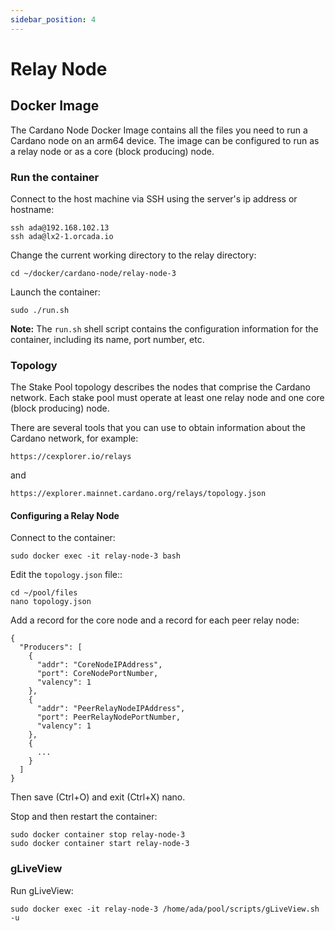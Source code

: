```yaml
---
sidebar_position: 4
---
```


# Relay Node

## Docker Image

The Cardano Node Docker Image contains all the files you need to run a Cardano node on an arm64 device.
The image can be configured to run as a relay node or as a core (block producing) node.

### Run the container

Connect to the host machine via SSH using the server's ip address or hostname:

```
ssh ada@192.168.102.13
ssh ada@lx2-1.orcada.io
```

Change the current working directory to the relay directory:

```
cd ~/docker/cardano-node/relay-node-3
```

Launch the container:

```
sudo ./run.sh
```

**Note:** The `run.sh` shell script contains the configuration information for the container, including its name, 
port number, etc.

### Topology

The Stake Pool topology describes the nodes that comprise the Cardano network. Each stake pool must operate at least 
one relay node and one core (block producing) node.

There are several tools that you can use to obtain information about the Cardano network, for example:

```
https://cexplorer.io/relays
```

and

```
https://explorer.mainnet.cardano.org/relays/topology.json
```

#### Configuring a Relay Node

Connect to the container:

```
sudo docker exec -it relay-node-3 bash
```

Edit the `topology.json` file::

```
cd ~/pool/files
nano topology.json
```

Add a record for the core node and a record for each peer relay node:

```
{
  "Producers": [
    {
      "addr": "CoreNodeIPAddress",
      "port": CoreNodePortNumber,
      "valency": 1
    },
    {
      "addr": "PeerRelayNodeIPAddress",
      "port": PeerRelayNodePortNumber,
      "valency": 1
    },
    {
      ...
    }
  ]
}
```

Then save (Ctrl+O) and exit (Ctrl+X) nano.

Stop and then restart the container:

```
sudo docker container stop relay-node-3
sudo docker container start relay-node-3
```

### gLiveView

Run gLiveView:

```
sudo docker exec -it relay-node-3 /home/ada/pool/scripts/gLiveView.sh -u
```